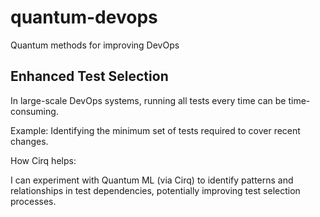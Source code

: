 
# quantum-devops

Quantum methods for improving DevOps

## Enhanced Test Selection

In large-scale DevOps systems, running all tests every time can be time-consuming.

Example: Identifying the minimum set of tests required to cover recent changes.

How Cirq helps:

I can experiment with Quantum ML (via Cirq) to identify patterns and relationships in test dependencies,
potentially improving test selection processes.
